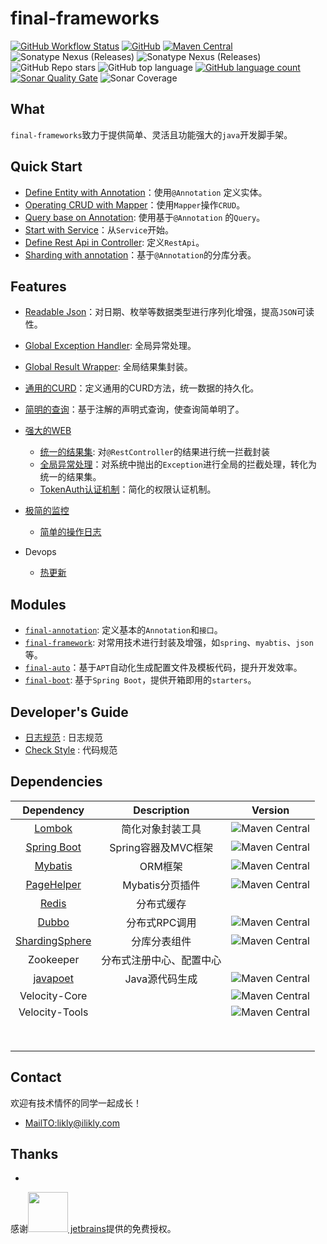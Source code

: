 # final-frameworks

[![GitHub Workflow Status](https://img.shields.io/github/workflow/status/likly/final-frameworks/CI)](https://github.com/likly/final-frameworks/actions?query=workflow%3ACI)
[![GitHub](https://img.shields.io/github/license/likly/final-frameworks)](http://www.apache.org/licenses/LICENSE-2.0.html)
[![Maven Central](https://img.shields.io/maven-central/v/org.ifinal.finalframework.frameworks/final-frameworks?label=maven&color=success)](https://mvnrepository.com/search?q=org.ifinal.finalframework)
![Sonatype Nexus (Releases)](https://img.shields.io/nexus/r/org.ifinal.finalframework.frameworks/final-frameworks?server=https%3A%2F%2Foss.sonatype.org%2F)
![Sonatype Nexus (Releases)](https://img.shields.io/nexus/s/org.ifinal.finalframework.frameworks/final-frameworks?server=https%3A%2F%2Foss.sonatype.org%2F)
![GitHub Repo stars](https://img.shields.io/github/stars/likly/final-frameworks)
![GitHub top language](https://img.shields.io/github/languages/top/likly/final-frameworks)
[![GitHub language count](https://img.shields.io/github/languages/count/likly/final-frameworks)](https://github.com/likly/final-frameworks)
[![Sonar Quality Gate](https://img.shields.io/sonar/alert_status/likly_final-frameworks?server=https%3A%2F%2Fsonarcloud.io)](https://scrutinizer-ci.com/g/likly/final-frameworks/)
![Sonar Coverage](https://img.shields.io/sonar/coverage/likly_final-frameworks?server=https%3A%2F%2Fsonarcloud.io)

## What

`final-frameworks`致力于提供简单、灵活且功能强大的`java`开发脚手架。

## Quick Start

* [Define Entity with Annotation](docs/quick-start/define-entity-with-annotation.md)：使用`@Annotation`
  定义实体。
* [Operating CRUD with Mapper](docs/quick-start/operating-crud-with-mapper.md)：使用`Mapper`操作`CRUD`。
* [Query base on Annotation](docs/quick-start/query-base-on-annotation.md): 使用基于`@Annotation`
  的`Query`。
* [Start with Service](docs/quick-start/start-with-service.md)：从`Service`开始。
* [Define Rest Api in Controller](docs/quick-start/define-rest-api-in-controller.md): 定义`RestApi`。
* [Sharding with annotation](docs/quick-start/sharding-with-annotation.md)：基于`@Annotation`的分库分表。

## Features

* [Readable Json](docs/features/readable-json.md)：对日期、枚举等数据类型进行序列化增强，提高`JSON`可读性。
* [Global Exception Handler](docs/features/global-exception-handler.md): 全局异常处理。
* [Global Result Wrapper](docs/features/global-result-wrapper.md): 全局结果集封装。


* [通用的CURD](docs/crud.md)：定义通用的CURD方法，统一数据的持久化。
* [简明的查询](docs/query.md)：基于注解的声明式查询，使查询简单明了。
* [强大的WEB](docs/web.md)
    * [统一的结果集](docs/web.md#统一的结果集): 对`@RestController`的结果进行统一拦截封装
    * [全局异常处理](docs/web.md#全局异常处理)：对系统中抛出的`Exception`进行全局的拦截处理，转化为统一的结果集。
    * [TokenAuth认证机制](docs/auth.md)：简化的权限认证机制。
* [极简的监控](docs/monitor.md)
    * [简单的操作日志](docs/monitor.md#简化的操作日志)
* Devops
    * [热更新](docs/hotswap.md)

## Modules

* [`final-annotation`](final-annotation/README.md): 定义基本的`Annotation`和`接口`。
* [`final-framework`](final-framework/README.md): 对常用技术进行封装及增强，如`spring`、`myabtis`、`json`等。
* [`final-auto`](final-auto/README.md)：基于`APT`自动化生成配置文件及模板代码，提升开发效率。
* [`final-boot`](final-boot/README.md): 基于`Spring Boot`，提供开箱即用的`starters`。

## Developer's Guide

* [日志规范](docs/code-rules/logger.md) : 日志规范
* [Check Style](https://github.com/likly/checkstyle) : 代码规范

## Dependencies

|                          Dependency                          |       Description        |                           Version                            |
| :----------------------------------------------------------: | :----------------------: | :----------------------------------------------------------: |
|       [Lombok](https://github.com/rzwitserloot/lombok)       |     简化对象封装工具     | ![Maven Central](https://img.shields.io/maven-central/v/org.projectlombok/lombok?label=1.8.16) |
|    [Spring Boot](https://spring.io/projects/spring-boot)     |   Spring容器及MVC框架    | ![Maven Central](https://img.shields.io/maven-central/v/org.springframework.boot/spring-boot-starter-parent?label=v2.4.1) |
|    [Mybatis](https://mybatis.org/mybatis-3/zh/index.html)    |         ORM框架          | ![Maven Central](https://img.shields.io/maven-central/v/org.mybatis/mybatis?label=3.5.6) |
| [PageHelper](https://github.com/pagehelper/Mybatis-PageHelper) |     Mybatis分页插件      | ![Maven Central](https://img.shields.io/maven-central/v/com.github.pagehelper/pagehelper?label=5.2.0) |
|                  [Redis](https://redis.io/)                  |        分布式缓存        |                                                              |
|           [Dubbo](http://dubbo.apache.org/zh-cn/)            |      分布式RPC调用       | ![Maven Central](https://img.shields.io/maven-central/v/org.apache.dubbo/dubbo-spring-boot-starter?label=2.7.8) |
| [ShardingSphere](https://shardingsphere.apache.org/document/current/cn/overview/) |       分库分表组件       | ![Maven Central](https://img.shields.io/maven-central/v/org.apache.shardingsphere/shardingsphere-jdbc-core?label=5.0.0-alpha) |
|                          Zookeeper                           | 分布式注册中心、配置中心 |                                                              |
|        [javapoet](https://github.com/square/javapoet)        |      Java源代码生成      | ![Maven Central](https://img.shields.io/maven-central/v/com.squareup/javapoet?label=1.13.0) |
|                        Velocity-Core                         |                          | ![Maven Central](https://img.shields.io/maven-central/v/org.apache.velocity/velocity-engine-core?label=2.1) |
|                        Velocity-Tools                        |                          | ![Maven Central](https://img.shields.io/maven-central/v/org.apache.velocity.tools/velocity-tools-generic?label=3.0) |
|                                                              |                          |                                                              |
|                                                              |                          |                                                              |
|                                                              |                          |                                                              |
|                                                              |                          |                                                              |
|                                                              |                          |                                                              |
|                                                              |                          |                                                              |
|                                                              |                          |                                                              |
|                                                              |                          |                                                              |

## Contact

欢迎有技术情怀的同学一起成长！

* <a href="mailto:likly@ilikly.com?subject=Concat from github">MailTO:likly@ilikly.com</a>

## Thanks

*

感谢<a href="https://www.jetbrains.com/"><img src="https://www.jetbrains.com/apple-touch-icon.png" width="64" height="64">
jetbrains</a>提供的免费授权。

